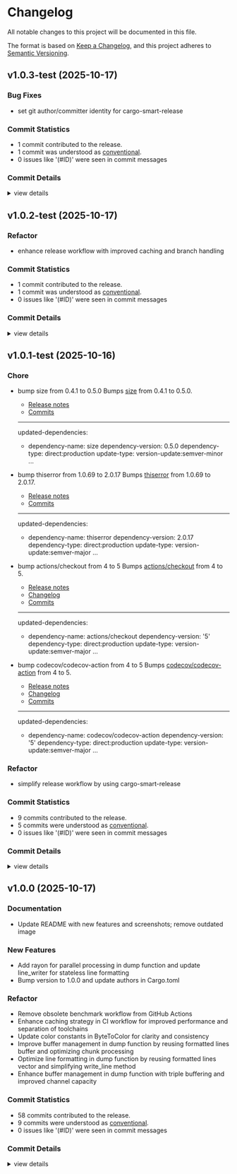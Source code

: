 # Changelog

All notable changes to this project will be documented in this file.

The format is based on [Keep a Changelog](https://keepachangelog.com/en/1.0.0/),
and this project adheres to [Semantic Versioning](https://semver.org/spec/v2.0.0.html).

## v1.0.3-test (2025-10-17)

### Bug Fixes

 - <csr-id-7a726e7e39005f3a284e44daae5692fb0cc0e1a6/> set git author/committer identity for cargo-smart-release

### Commit Statistics

<csr-read-only-do-not-edit/>

 - 1 commit contributed to the release.
 - 1 commit was understood as [conventional](https://www.conventionalcommits.org).
 - 0 issues like '(#ID)' were seen in commit messages

### Commit Details

<csr-read-only-do-not-edit/>

<details><summary>view details</summary>

 * **Uncategorized**
    - Set git author/committer identity for cargo-smart-release ([`7a726e7`](https://github.com/martinus/hexler/commit/7a726e7e39005f3a284e44daae5692fb0cc0e1a6))
</details>

## v1.0.2-test (2025-10-17)

### Refactor

 - <csr-id-834cd977ce5de9a1a0384444a5b154d38f29cbbe/> enhance release workflow with improved caching and branch handling

### Commit Statistics

<csr-read-only-do-not-edit/>

 - 1 commit contributed to the release.
 - 1 commit was understood as [conventional](https://www.conventionalcommits.org).
 - 0 issues like '(#ID)' were seen in commit messages

### Commit Details

<csr-read-only-do-not-edit/>

<details><summary>view details</summary>

 * **Uncategorized**
    - Enhance release workflow with improved caching and branch handling ([`834cd97`](https://github.com/martinus/hexler/commit/834cd977ce5de9a1a0384444a5b154d38f29cbbe))
</details>

## v1.0.1-test (2025-10-16)

### Chore

 - <csr-id-f751c4055d86470edf8da766e37de8680220b92b/> bump size from 0.4.1 to 0.5.0
   Bumps [size](https://github.com/neosmart/prettysize-rs) from 0.4.1 to 0.5.0.
   - [Release notes](https://github.com/neosmart/prettysize-rs/releases)
   - [Commits](https://github.com/neosmart/prettysize-rs/compare/0.4.1...0.5.0)
   
   ---
   updated-dependencies:
   - dependency-name: size
     dependency-version: 0.5.0
     dependency-type: direct:production
     update-type: version-update:semver-minor
   ...
 - <csr-id-bfca9376b3b15b471ddd290b78ffaafa9b71ca72/> bump thiserror from 1.0.69 to 2.0.17
   Bumps [thiserror](https://github.com/dtolnay/thiserror) from 1.0.69 to 2.0.17.
   - [Release notes](https://github.com/dtolnay/thiserror/releases)
   - [Commits](https://github.com/dtolnay/thiserror/compare/1.0.69...2.0.17)
   
   ---
   updated-dependencies:
   - dependency-name: thiserror
     dependency-version: 2.0.17
     dependency-type: direct:production
     update-type: version-update:semver-major
   ...
 - <csr-id-04e40893298aea45c4fbef15d29142bf7869dc7e/> bump actions/checkout from 4 to 5
   Bumps [actions/checkout](https://github.com/actions/checkout) from 4 to 5.
   - [Release notes](https://github.com/actions/checkout/releases)
   - [Changelog](https://github.com/actions/checkout/blob/main/CHANGELOG.md)
   - [Commits](https://github.com/actions/checkout/compare/v4...v5)
   
   ---
   updated-dependencies:
   - dependency-name: actions/checkout
     dependency-version: '5'
     dependency-type: direct:production
     update-type: version-update:semver-major
   ...
 - <csr-id-c6b718e27c45a81db5f31b2fda2ed669675b1176/> bump codecov/codecov-action from 4 to 5
   Bumps [codecov/codecov-action](https://github.com/codecov/codecov-action) from 4 to 5.
   - [Release notes](https://github.com/codecov/codecov-action/releases)
   - [Changelog](https://github.com/codecov/codecov-action/blob/main/CHANGELOG.md)
   - [Commits](https://github.com/codecov/codecov-action/compare/v4...v5)
   
   ---
   updated-dependencies:
   - dependency-name: codecov/codecov-action
     dependency-version: '5'
     dependency-type: direct:production
     update-type: version-update:semver-major
   ...

### Refactor

 - <csr-id-2718ffafbff1c3ccd9f3c7e8fa5f43d28b43b8e2/> simplify release workflow by using cargo-smart-release

### Commit Statistics

<csr-read-only-do-not-edit/>

 - 9 commits contributed to the release.
 - 5 commits were understood as [conventional](https://www.conventionalcommits.org).
 - 0 issues like '(#ID)' were seen in commit messages

### Commit Details

<csr-read-only-do-not-edit/>

<details><summary>view details</summary>

 * **Uncategorized**
    - Simplify release workflow by using cargo-smart-release ([`2718ffa`](https://github.com/martinus/hexler/commit/2718ffafbff1c3ccd9f3c7e8fa5f43d28b43b8e2))
    - Merge pull request #2 from martinus/dependabot/github_actions/codecov/codecov-action-5 ([`5f2d89c`](https://github.com/martinus/hexler/commit/5f2d89c301acb8adfa0b26d2ccf656025b1c45fd))
    - Merge pull request #3 from martinus/dependabot/github_actions/actions/checkout-5 ([`4692c52`](https://github.com/martinus/hexler/commit/4692c5290da3e47161e4d629026d33f1c2f70d8f))
    - Merge pull request #4 from martinus/dependabot/cargo/thiserror-2.0.17 ([`d26cc48`](https://github.com/martinus/hexler/commit/d26cc48cdd1b4a882e371475685a18b8fa0ca188))
    - Merge pull request #5 from martinus/dependabot/cargo/size-0.5.0 ([`48bee8e`](https://github.com/martinus/hexler/commit/48bee8e194f1a0cfcd041d234e5113b37cf4de33))
    - Bump size from 0.4.1 to 0.5.0 ([`f751c40`](https://github.com/martinus/hexler/commit/f751c4055d86470edf8da766e37de8680220b92b))
    - Bump thiserror from 1.0.69 to 2.0.17 ([`bfca937`](https://github.com/martinus/hexler/commit/bfca9376b3b15b471ddd290b78ffaafa9b71ca72))
    - Bump actions/checkout from 4 to 5 ([`04e4089`](https://github.com/martinus/hexler/commit/04e40893298aea45c4fbef15d29142bf7869dc7e))
    - Bump codecov/codecov-action from 4 to 5 ([`c6b718e`](https://github.com/martinus/hexler/commit/c6b718e27c45a81db5f31b2fda2ed669675b1176))
</details>

## v1.0.0 (2025-10-17)

### Documentation

 - <csr-id-f01f22063e1fc0fed0319beb9b443cca1f39fcb7/> Update README with new features and screenshots; remove outdated image

### New Features

 - <csr-id-bb1b4a8401571a4ca22d3ab2136330ec8f3d08ea/> Add rayon for parallel processing in dump function and update line_writer for stateless line formatting
 - <csr-id-221b34177deaa7917554736e0fca114acadf35b5/> Bump version to 1.0.0 and update authors in Cargo.toml

### Refactor

 - <csr-id-03d0841ee6d4f67e43ddcbeb216d2b90d3b0f5ab/> Remove obsolete benchmark workflow from GitHub Actions
 - <csr-id-4f258dc37200d47d6bc62d5d18400054cddad4c7/> Enhance caching strategy in CI workflow for improved performance and separation of toolchains
 - <csr-id-5614be90bb9b4ecbed227f74ca6e3d7b90d32446/> Update color constants in ByteToColor for clarity and consistency
 - <csr-id-ec3388bdd59a7b3cece4224db68d6c4a3aa02a7c/> Improve buffer management in dump function by reusing formatted lines buffer and optimizing chunk processing
 - <csr-id-0936fdca1440e84a3723689ac29c97bf5baf150e/> Optimize line formatting in dump function by reusing formatted lines vector and simplifying write_line method
 - <csr-id-7160b910216bd6b56e04d5588a562ff1c20a38bd/> Enhance buffer management in dump function with triple buffering and improved channel capacity

### Commit Statistics

<csr-read-only-do-not-edit/>

 - 58 commits contributed to the release.
 - 9 commits were understood as [conventional](https://www.conventionalcommits.org).
 - 0 issues like '(#ID)' were seen in commit messages

### Commit Details

<csr-read-only-do-not-edit/>

<details><summary>view details</summary>

 * **Uncategorized**
    - Merge pull request #1 from martinus/mla/2025-10-14/we-must-pretend-to-be-professional ([`28a21b6`](https://github.com/martinus/hexler/commit/28a21b64be8a77a83e1601c3b51e5c9fd788865e))
    - Remove obsolete benchmark workflow from GitHub Actions ([`03d0841`](https://github.com/martinus/hexler/commit/03d0841ee6d4f67e43ddcbeb216d2b90d3b0f5ab))
    - Enhance caching strategy in CI workflow for improved performance and separation of toolchains ([`4f258dc`](https://github.com/martinus/hexler/commit/4f258dc37200d47d6bc62d5d18400054cddad4c7))
    - Update README with new features and screenshots; remove outdated image ([`f01f220`](https://github.com/martinus/hexler/commit/f01f22063e1fc0fed0319beb9b443cca1f39fcb7))
    - Update color constants in ByteToColor for clarity and consistency ([`5614be9`](https://github.com/martinus/hexler/commit/5614be90bb9b4ecbed227f74ca6e3d7b90d32446))
    - Improve buffer management in dump function by reusing formatted lines buffer and optimizing chunk processing ([`ec3388b`](https://github.com/martinus/hexler/commit/ec3388bdd59a7b3cece4224db68d6c4a3aa02a7c))
    - Optimize line formatting in dump function by reusing formatted lines vector and simplifying write_line method ([`0936fdc`](https://github.com/martinus/hexler/commit/0936fdca1440e84a3723689ac29c97bf5baf150e))
    - Add rayon for parallel processing in dump function and update line_writer for stateless line formatting ([`bb1b4a8`](https://github.com/martinus/hexler/commit/bb1b4a8401571a4ca22d3ab2136330ec8f3d08ea))
    - Enhance buffer management in dump function with triple buffering and improved channel capacity ([`7160b91`](https://github.com/martinus/hexler/commit/7160b910216bd6b56e04d5588a562ff1c20a38bd))
    - Bump version to 1.0.0 and update authors in Cargo.toml ([`221b341`](https://github.com/martinus/hexler/commit/221b34177deaa7917554736e0fca114acadf35b5))
    - Refactor dump and demo functions to improve thread safety and performance by using owned writer types, enabling better buffer management and reducing unnecessary copying. ([`9afea15`](https://github.com/martinus/hexler/commit/9afea152f5b0f74c944926a80b622ff7518fad58))
    - No need for buffered writer as we write large chunks anyways ([`bc2452b`](https://github.com/martinus/hexler/commit/bc2452b24bc1257cc21facf75070ed4257623796))
    - Refactor dump function to eliminate unnecessary copying and improve performance by writing directly from the buffer slice ([`d544be8`](https://github.com/martinus/hexler/commit/d544be8b0585e99f989bc527cb68677935d92513))
    - Refactor LineWriter and dump function to remove writer references, improving flexibility and performance ([`acf99ba`](https://github.com/martinus/hexler/commit/acf99ba8caa6db2b78cc6f636afc0e8a272e69cb))
    - Refactor to use byte arrays for border, color, and hex formatting, improving performance and memory efficiency ([`9aef868`](https://github.com/martinus/hexler/commit/9aef8685d383f3f6c7736d42f7e733b6752e9e73))
    - Refactor AsciiRenderer to use byte arrays for character representation and update LineWriter to handle byte arrays for color reset and rendering ([`ff2a6a7`](https://github.com/martinus/hexler/commit/ff2a6a79340ea4bc99eaf1b7898a5646b8597fe6))
    - Refactor ByteToColor to use byte arrays for color codes and optimize LineWriter for better performance ([`c50a307`](https://github.com/martinus/hexler/commit/c50a3074755e52cda42189ef87730423ac802e0a))
    - Optimize HexFormatter and LineWriter for improved performance and memory usage ([`f323fc4`](https://github.com/martinus/hexler/commit/f323fc4b5926a36dae84e358289ffbc163167ad4))
    - Some minor performance optimizations ([`5cebdb2`](https://github.com/martinus/hexler/commit/5cebdb2ada04b4ffad765ede5e5d20a7c3b25037))
    - Update Cargo.toml to include homepage, keywords, and categories ([`9a22c37`](https://github.com/martinus/hexler/commit/9a22c3762cec5f1cce7d73bf64af00d6dcbd30c8))
    - Fixed all clippy warnings ([`3dc6146`](https://github.com/martinus/hexler/commit/3dc6146ce820bb64cafd04ce1fb0a508f197bd8f))
    - Run cargo fmt ([`9599c62`](https://github.com/martinus/hexler/commit/9599c621a1ac2caea889499c6d0d4f3c1ced4f4f))
    - Converted to library, this allows doctest to run with 'cago test --doc'. ([`1eeedbd`](https://github.com/martinus/hexler/commit/1eeedbd86480821ad816a8c10fdc764104b475d4))
    - Enhance documentation across multiple modules with detailed comments and examples ([`6923e93`](https://github.com/martinus/hexler/commit/6923e9366966476bb9a54021c4d7ac31667adb5e))
    - Add AsciiRenderer, BorderWriter, HexFormatter, and update LineWriter for hex dump output ([`44d1374`](https://github.com/martinus/hexler/commit/44d1374ae609c28df25dd4b0da47e7d69a4516f4))
    - Add unit tests for ByteToColor, HexlerError, and LineWriter functionality ([`d65d1b1`](https://github.com/martinus/hexler/commit/d65d1b1f0ab0a20b70806a9cf88dc1ebc3646229))
    - Fix escape sequences for color constants in ByteToColor and LineWriter ([`40d6233`](https://github.com/martinus/hexler/commit/40d62335fb00a078093706cd39f23c7e072f2364))
    - Implement custom error handling with HexlerError and update related functions ([`1e3873a`](https://github.com/martinus/hexler/commit/1e3873a9e78c467f48c42c1d1624fb6199088643))
    - Update README to clarify preference for hexler features over competitors ([`059ce6d`](https://github.com/martinus/hexler/commit/059ce6df6dc0cebe9ee175ab552d3f1f8c40b02d))
    - Add screenshot to README and adjust image placement ([`c02d648`](https://github.com/martinus/hexler/commit/c02d64816951cb9ddf4281e4c345476633605de1))
    - Pass usize as copy, not reference ([`14bfba2`](https://github.com/martinus/hexler/commit/14bfba2d56554d5b29e97655529e49a4f18c6c61))
    - Minor cleanup ([`c6d2c79`](https://github.com/martinus/hexler/commit/c6d2c791fc9de8bd2efe5207a573c42d71103df5))
    - Don't copy writer, add lifetime, adds a test. ([`f45e1b4`](https://github.com/martinus/hexler/commit/f45e1b49db79c0dc29a3f5a600fba308d6488cae))
    - Compiles again, readme ([`11202ea`](https://github.com/martinus/hexler/commit/11202ea979c40bbdf95d3405f3a5ca3d998e053c))
    - Writes hex offset with grey leading zeroes ([`5c4d367`](https://github.com/martinus/hexler/commit/5c4d36722aee4bc4dbe493ef5fcea459a3c17c68))
    - Pager, add footer ([`5fa29fa`](https://github.com/martinus/hexler/commit/5fa29fa9762cd6d72f38015f475c6bbe7c298510))
    - Better dark gray ([`66bf888`](https://github.com/martinus/hexler/commit/66bf8881a5d68ba73b747a8d7f684b40b25545c6))
    - Refactoring ([`84a1b60`](https://github.com/martinus/hexler/commit/84a1b60835f9071e2b61c54664bb7b91300c4a6c))
    - Slightly better header ([`c716216`](https://github.com/martinus/hexler/commit/c7162167704a26bbc1191a3de08ff98185f12284))
    - Cleanup ([`3d9fa15`](https://github.com/martinus/hexler/commit/3d9fa155a467a6731acec5453c981f7b628e62ee))
    - Cleanup ([`1154e4a`](https://github.com/martinus/hexler/commit/1154e4a02ffe9d22c3953df52be3af2062184d27))
    - Print file & file size ([`97fb196`](https://github.com/martinus/hexler/commit/97fb1969776a186a9786230a600faf45dc3a2f64))
    - Cleanup ([`a3e9b2d`](https://github.com/martinus/hexler/commit/a3e9b2dd04776595158a5d15de248abf159e7f1d))
    - Better width logic ([`101a5e9`](https://github.com/martinus/hexler/commit/101a5e9ec564d3213647c0b1c5f6daf5018c4c11))
    - Add some arguments ([`375cc18`](https://github.com/martinus/hexler/commit/375cc1892573358035ff25d1b40123f60d0c1de1))
    - Minor cleanup ([`677fdd6`](https://github.com/martinus/hexler/commit/677fdd6e8b53895268986eba3021649671ccedf4))
    - Better output, bugfix ([`29ddc7d`](https://github.com/martinus/hexler/commit/29ddc7d1cf692d9e7aec2c479ebe2b2e20a0b351))
    - Works ([`c4b7e7b`](https://github.com/martinus/hexler/commit/c4b7e7b3271167b3ad570bcaaf2be49ed20e26ef))
    - Hex is generated, with space ([`3ea5f75`](https://github.com/martinus/hexler/commit/3ea5f752b8b65a52647a33ef9ab2499fd97248dd))
    - Output works nicely, but it's a bit slow ([`5150f3e`](https://github.com/martinus/hexler/commit/5150f3e795458188b136a1e9e2b7208be8b04a29))
    - WIP ([`d8f8439`](https://github.com/martinus/hexler/commit/d8f843902e92a27040deb3fdd49c6c7534387a22))
    - Works, but  looks a bit complicated ([`85f7bcb`](https://github.com/martinus/hexler/commit/85f7bcb94fcbf0632d6d244bfb2f74eb2bf56f4f))
    - Split up everything, writing hex ([`d850550`](https://github.com/martinus/hexler/commit/d850550a55c273b68a29e50b6dbe19eb75ea7c3d))
    - WIP ([`a909669`](https://github.com/martinus/hexler/commit/a90966969e4d511d2a9fccdc7167f491949d04ab))
    - WIP ([`7821c0e`](https://github.com/martinus/hexler/commit/7821c0e8b32cb1f0f41373c0765bc84e70230688))
    - Adds testdata ([`1c64c2b`](https://github.com/martinus/hexler/commit/1c64c2b794dbc97047dfb38cb64f5a5cd7fb64fd))
    - Cargo init ([`8d2c35c`](https://github.com/martinus/hexler/commit/8d2c35c57af2db8a8463d68d1623b8a2fd8d618e))
    - Initial commit ([`2070e8e`](https://github.com/martinus/hexler/commit/2070e8eda931e763a6b122e74eb9663a99500c11))
</details>

